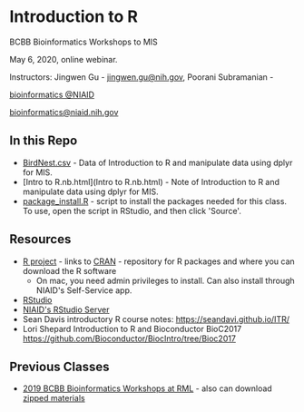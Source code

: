 
# Introduction to R

BCBB Bioinformatics Workshops to MIS

May 6, 2020, online webinar.

Instructors: Jingwen Gu - jingwen.gu@nih.gov, Poorani Subramanian - 

[bioinformatics @NIAID](https://bioinformatics.niaid.nih.gov/)

bioinformatics@niaid.nih.gov

## In this Repo
- [BirdNest.csv](BirdNest.csv) - Data of Introduction to R and manipulate data using dplyr for MIS.
- [Intro to R.nb.html](Intro to R.nb.html) - Note of Introduction to R and manipulate data using dplyr for MIS.
- [package_install.R](package_install.R) - script to install the packages needed for this class.  To use, open the script in RStudio, and then click 'Source'.

## Resources

- [R project](https://www.r-project.org/) - links to [CRAN](https://cran.r-project.org/) - repository for R packages and where you can download the R software
  - On mac, you need admin privileges to install.  Can also install through NIAID's Self-Service app.
- [RStudio](https://www.rstudio.com/products/rstudio/download/#download)
- [NIAID's RStudio Server](https://rstudio-pro.niaid.nih.gov/) 
- Sean Davis introductory R course notes: <https://seandavi.github.io/ITR/> 
- Lori Shepard Introduction to R and Bioconductor BioC2017 <https://github.com/Bioconductor/BiocIntro/tree/Bioc2017> 

## Previous Classes

- [2019 BCBB Bioinformatics Workshops at RML](https://github.com/niaid/R_Intro/tree/RML-2019) - also can download [zipped materials](https://github.com/niaid/R_Intro/archive/RML-2019.zip)

